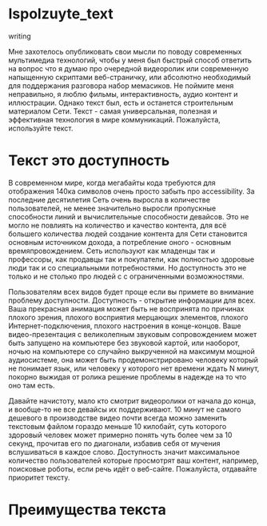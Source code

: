 # Ispolzuyte_text
writing

Мне захотелось опубликовать свои мысли по поводу современных мультимедиа технологий, чтобы у меня был быстрый способ ответить на вопрос что я думаю про очередной видеоролик или современную напыщенную скриптами веб-страничку, или абсолютно необходимый для поддержания разговора набор мемасиков. Не поймите меня неправильно, я люблю фильмы, интерактивность, аудио контент и иллюстрации. Однако текст был, есть и останется строительным материалом Сети. Текст - самая универсальная, полезная и эффективная технология в мире коммуникаций. Пожалуйста, используйте текст.

# Текст это доступность

В современном мире, когда мегабайты кода требуются для отображения 140ка символов очень просто забыть про accessibility. За последние десятилетия Сеть очень выросла в количестве пользователей, не менее значительно выросли пропускные способности линий и вычислительные способности девайсов. Это не могло не повлиять на количество и качество контента, для всё большего количества людей создание контента для Сети становится основным источником дохода, а потребление оного - основным времяпровождением. Сеть используют как младенцы так и профессоры, как продавцы так и покупатели, как полностью здоровые люди так и со специальными потребностями. Но доступность это не только и не столько про людей с с ограниченными возможностями.

Пользователям всех видов будет проще если вы примете во внимание проблему доступности. Доступность - открытие информации для всех. Ваша прекрасная анимация может быть не воспринята по причинах плохого зрения, плохого восприятия мерцающих элементов, плохого Интернет-подключения, плохого настроения в конце-концов. Ваше видео-презентация с великолепным звуковым сопровождением может быть запущено на компьютере без звуковой картой, или наоборот, ночью на компьютере со случайно выкрученной на максимум мощной аудиосистеме, она может быть продемонстрировано человеку который не понимает язык, или человеку у которого нет времени ждать N минут, покорно выжидая от ролика решение проблемы в надежде на то что оно там есть. 

Давайте начистоту, мало кто смотрит видеоролики от начала до конца, и вообще-то не все девайсы их поддерживают. 10 минут не самого дешевого в производстве видео почти всегда можно заменить текстовым файлом гораздо меньше 10 килобайт, суть которого здоровый человек может примерно понять чуть более чем за 10 секунд, прочитав его по диагонали, избавив себя от мучения вслушиваться в каждое слово. Доступность значит максимальное количество пользователей которые просмотрят ваш контент, например, поисковые роботы, если речь идёт о веб-сайте. Пожалуйста, отдавайте приоритет тексту.

# Преимущества текста

